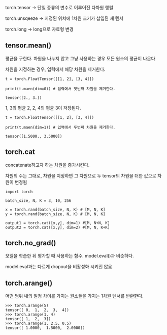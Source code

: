 

torch.tensor -> 단일 종류의 변수로 이루어진 다차원 행렬

torch.unsqeeze -> 지정된 위치에 1차원 크기가 삽입된 새 텐서

torch.long -> long으로 자료형 변경

## tensor.mean()

평균을 구한다. 차원을 나누지 않고 그냥 사용하는 경우 모든 원소의 평균이 나온다

차원을 지정하는 경우, 입력에서 해당 차원을 제거한다.


~~~
t = torch.FloatTensor([[1, 2], [3, 4]])

print(t.maen(dim=0)) # 입력에서 첫번째 차원을 제거한다.
~~~

~~~
tensor([2., 3.])
~~~
1, 3의 평균 2, 2, 4의 평균 3이 저장된다.

~~~
t = torch.FloatTensor([[1, 2], [3, 4]])

print(t.maen(dim=1)) # 입력에서 두번째 차원을 제거한다.
~~~
~~~
tensor([1.5000., 3.5000])
~~~

## torch.cat

concatenate하고자 하는 차원을 증가시킨다.

차원의 수는 그대로, 차원을 지정하면 그 차원으로 두 tensor의 차원을 더한 값으로 차원이 변경됨

~~~
import torch

batch_size, N, K = 3, 10, 256

x = torch.rand(batch_size, N, K) # [M, N, K]
y = torch.rand(batch_size, N, K) # [M, N, K]

output1 = torch.cat([x,y], dim=1) #[M, N+N, K]
output2 = torch.cat([x,y], dim=2) #[M, N, K+K]
~~~

## torch.no_grad()

모델을 학습한 뒤 평가할 때 사용하는 함수. model.eval()과 비슷하다.

model.eval과는 다르게 dropout을 비활성화 시키진 않음

## torch.arange()

어떤 범위 내의 일정 차이를 가지는 원소들을 가지는 1차원 텐서를 반환한다.

~~~
>>> torch.arange(5)
tensor([ 0,  1,  2,  3,  4])
>>> torch.arange(1, 4)
tensor([ 1,  2,  3])
>>> torch.arange(1, 2.5, 0.5)
tensor([ 1.0000,  1.5000,  2.0000])
~~~